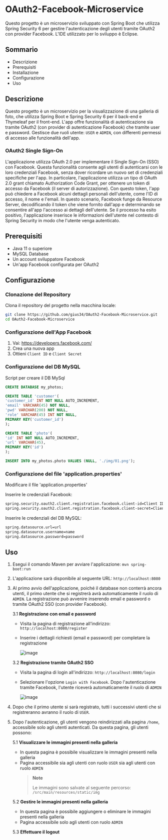 # OAuth2-Facebook-Microservice
Questo progetto è un microservizio sviluppato con Spring Boot che utilizza Spring Security 6 per gestire l'autenticazione degli utenti tramite OAuth2 con provider Facebook. L'IDE utilizzato per lo sviluppo è Eclipse.

## Sommario
- Descrizione
- Prerequisiti
- Installazione
- Configurazione
- Uso

## Descrizione
Questo progetto è un microservizio per la visualizzazione di una galleria di foto, che utilizza Spring Boot e Spring Security 6 per il back-end e Thymeleaf per il front-end. L'app offre funzionalità di autenticazione sia tramite OAuth2 (con provider di autenticazione Facebook) che tramite user e password. Gestisce due ruoli utente: `USER` e `ADMIN`, con differenti permessi di accesso alle funzionalità dell'app.

### OAuth2 Single Sign-On
L'applicazione utilizza OAuth 2.0 per implementare il Single Sign-On (SSO) con Facebook. Questa funzionalità consente agli utenti di autenticarsi con le loro credenziali Facebook, senza dover ricordare un nuovo set di credenziali specifiche per l'app. In particolare, l'applicazione utilizza un tipo di OAuth 2.0 grant chiamato Authorization Code Grant, per ottenere un token di accesso da Facebook (il server di autorizzazione). Con questo token, l'app può chiedere a Facebook alcuni dettagli personali dell'utente, come l'ID di accesso, il nome e l'email. In questo scenario, Facebook funge da Resource Server, decodificando il token che viene fornito dall'app e determinando se consentire all'app l'accesso ai dettagli dell'utente. Se il processo ha esito positivo, l'applicazione inserisce le informazioni dell'utente nel contesto di Spring Security in modo che l'utente venga autenticato.

## Prerequisiti
- Java 11 o superiore
- MySQL Database
- Un account sviluppatore Facebook
- Un'app Facebook configurata per OAuth2

## Configurazione
### Clonazione del Repository

Clona il repository del progetto nella macchina locale:
```bash
git clone https://github.com/gius34/OAuth2-Facebook-Microservice.git
cd OAuth2-Facebook-Microservice
```

### Configurazione dell'App Facebook
1. Vai: https://developers.facebook.com/
2. Crea una nuova app
3. Ottieni `Client ID` e `Client Secret`

### Configurazione del DB MySQL
Script per creare il DB MySql
```sql
CREATE DATABASE my_photos;

CREATE TABLE 'customer'(
'customer_id' INT NOT NULL AUTO_INCREMENT,
'email' VARCHAR(45) NOT NULL,
'pwd' VARCHAR(200) NOT NULL,
'role' VARCHAR(45) INT NOT NULL,
PRIMARY KEY('customer_id')
);

CREATE TABLE 'photo'(
'id' INT NOT NULL AUTO_INCREMENT,
'url' VARCHAR(45),
PRIMARY KEY('id')
);

INSERT INTO my_photos.photo VALUES (NULL, './img/01.png');
```

### Configurazione del file 'application.properties'
Modificare il file 'application.properties'

Inserire le credenziali Facebook:
```bash
spring.security.oauth2.client.registration.facebook.client-id=Client ID
spring.security.oauth2.client.registration.facebook.client-secret=Client Secret
```

Inserire le credenziali del DB MySQL:
```bash
spring.datasource.url=url
spring.datasource.username=name
spring.datasource.password=password
```

## Uso
1. Esegui il comando Maven per avviare l'applicazione: `mvn spring-boot:run`
2. L'applicazione sarà disponibile al seguente URL: `http://localhost:8080`
3. Al primo avvio dell'applicazione, poiché il database non conterrà ancora utenti, il primo utente che si registrerà avrà automaticamente il ruolo di `ADMIN`. La registrazione può avvenire inserendo email e password o tramite OAuth2 SSO (con provider Facebook).

   3.1 **Registrazione con email e password**
   
   - Visita la pagina di registrazione all'indirizzo: `http://localhost:8080/register`
   - Inserire i dettagli richiesti (email e password) per completare la registrazione
     
     ![image](https://github.com/gius34/OAuth2-Facebook-Microservice/assets/34596825/bc517e1b-d7a3-44d2-9af1-001ab654c2f4)


   3.2 **Registrazione tramite OAuth2 SSO**
   
   - Visita la pagina di login all'indirizzo: `http://localhost:8080/login`
   - Selezionare l'opzione `Login with Facebook`. Dopo l'autenticazione tramite Facebook, l'utente riceverà automaticamente il ruolo di `ADMIN`

     ![image](https://github.com/gius34/OAuth2-Facebook-Microservice/assets/34596825/ddb7456a-3c8f-4de4-aa00-bd0b638d5f5a)

4. Dopo che il primo utente si sarà registrato, tutti i successivi utenti che si registreranno avranno il ruolo di `USER`.

5. Dopo l'autenticazione, gli utenti vengono reindirizzati alla pagina `/home`, accessibile solo agli utenti autenticati. Da questa pagina, gli utenti possono:

   5.1 **Visualizzare le immagini presenti nella galleria**
   
   - In questa pagina è possibile visualizzare le immagini presenti nella galleria
   - Pagina accessibile sia agli utenti con ruolo `USER` sia agli utenti con ruolo `ADMIN`
     >**Note**
     >
     >Le immagini sono salvate al seguente percorso: `/src/main/resources/static/img`

   5.2 **Gestire le immagini presenti nella galleria**
   
   - In questa pagina è possibile aggiungere o eliminare le immagini presenti nella galleria
   - Pagina accessibile solo agli utenti con ruolo `ADMIN`

   5.3 **Effettuare il logout**

